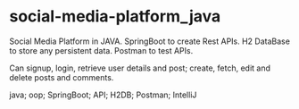 # social-media-platform_java

Social Media Platform in JAVA.
SpringBoot to create Rest APIs.
H2 DataBase to store any persistent data.
Postman to test APIs.

Can signup, login, retrieve user details and post; create, fetch, edit and delete posts and comments.

java; oop; SpringBoot; API; H2DB; Postman; IntelliJ
